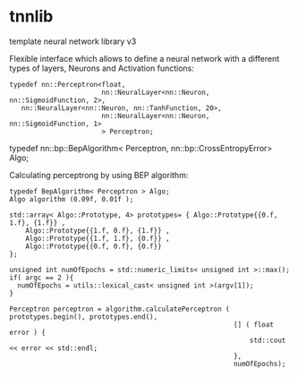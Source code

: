 tnnlib
======

template neural network library v3

Flexible interface which allows to define a neural network with a different types of layers, Neurons and Activation functions:

                        
    typedef nn::Perceptron<float, 
                           nn::NeuralLayer<nn::Neuron, nn::SigmoidFunction, 2>, 
	   nn::NeuralLayer<nn::Neuron, nn::TanhFunction, 20>, 
                           nn::NeuralLayer<nn::Neuron, nn::SigmoidFunction, 1>
                           > Perceptron;

typedef nn::bp::BepAlgorithm< Perceptron, nn::bp::CrossEntropyError> Algo;



Calculating perceptrong by using BEP algorithm:

    typedef BepAlgorithm< Perceptron > Algo;
    Algo algorithm (0.09f, 0.01f );

    std::array< Algo::Prototype, 4> prototypes= { Algo::Prototype{{0.f, 1.f}, {1.f}} ,
        Algo::Prototype{{1.f, 0.f}, {1.f}} ,
        Algo::Prototype{{1.f, 1.f}, {0.f}} ,
        Algo::Prototype{{0.f, 0.f}, {0.f}}
    };

    unsigned int numOfEpochs = std::numeric_limits< unsigned int >::max();
    if( argc == 2 ){
      numOfEpochs = utils::lexical_cast< unsigned int >(argv[1]);
    }
    
    Perceptron perceptron = algorithm.calculatePerceptron ( prototypes.begin(), prototypes.end(),
                                                            [] ( float error ) {
                                                                std::cout << error << std::endl;
                                                            },
                                                            numOfEpochs);
